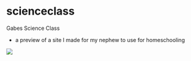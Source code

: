 # scienceclass
Gabes Science Class
- a preview of a site I made for my nephew to use for homeschooling

![](scienceclass.gif)
